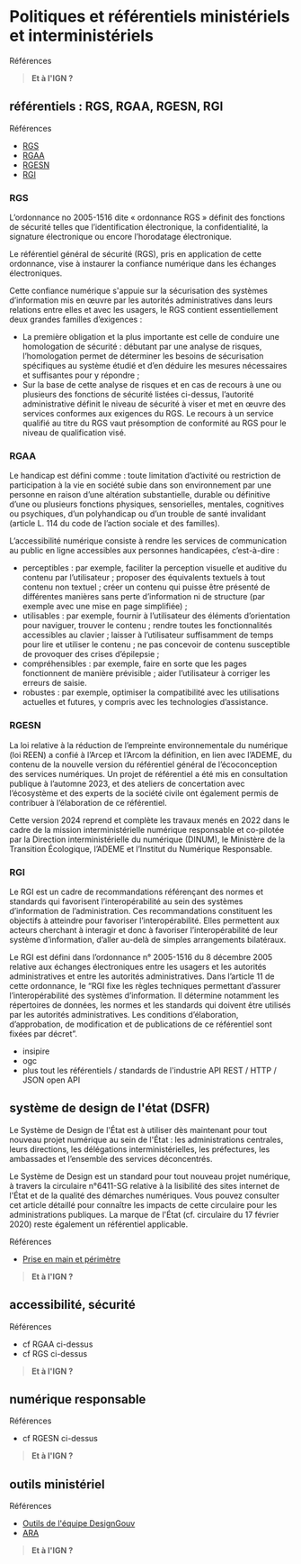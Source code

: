 # Politiques et référentiels ministériels et interministériels

Références

> **Et à l'IGN ?**

## référentiels : RGS, RGAA, RGESN, RGI

Références

- [RGS](https://cyber.gouv.fr/le-referentiel-general-de-securite-rgs)
- [RGAA](https://accessibilite.numerique.gouv.fr/)
- [RGESN](https://ecoresponsable.numerique.gouv.fr/publications/referentiel-general-ecoconception/)
- [RGI](https://www.numerique.gouv.fr/publications/interoperabilite/)

### RGS

L’ordonnance no 2005-1516 dite « ordonnance RGS » définit des fonctions de sécurité telles que l’identification électronique, la confidentialité, la signature électronique ou encore l’horodatage électronique.

Le référentiel général de sécurité (RGS), pris en application de cette ordonnance, vise à instaurer la confiance numérique dans les échanges électroniques.

Cette confiance numérique s'appuie sur la sécurisation des systèmes d’information mis en œuvre par les autorités administratives dans leurs relations entre elles et avec les usagers, le RGS contient essentiellement deux grandes familles d’exigences :

- La première obligation et la plus importante est celle de conduire une homologation de sécurité : débutant par une analyse de risques, l’homologation   permet de déterminer les besoins de sécurisation spécifiques au système étudié et d’en déduire les mesures nécessaires et suffisantes pour y répondre ;
- Sur la base de cette analyse de risques et en cas de recours à une ou plusieurs des fonctions de sécurité listées ci-dessus, l’autorité administrative définit le niveau de sécurité à viser et met en œuvre des services conformes aux exigences du RGS. Le recours à un service qualifié au titre du RGS vaut présomption de conformité au RGS pour le niveau de qualification visé.

### RGAA

Le handicap est défini comme : toute limitation d’activité ou restriction de participation à la vie en société subie dans son environnement par une personne en raison d’une altération substantielle, durable ou définitive d’une ou plusieurs fonctions physiques, sensorielles, mentales, cognitives ou psychiques, d’un polyhandicap ou d’un trouble de santé invalidant (article L. 114 du code de l’action sociale et des familles).

L’accessibilité numérique consiste à rendre les services de communication au public en ligne accessibles aux personnes handicapées, c’est-à-dire :

- perceptibles : par exemple, faciliter la perception visuelle et auditive du contenu par l’utilisateur ; proposer des équivalents textuels à tout contenu non textuel ; créer un contenu qui puisse être présenté de différentes manières sans perte d’information ni de structure (par exemple avec une mise en page simplifiée) ;
- utilisables : par exemple, fournir à l’utilisateur des éléments d’orientation pour naviguer, trouver le contenu ; rendre toutes les fonctionnalités accessibles au clavier ; laisser à l’utilisateur suffisamment de temps pour lire et utiliser le contenu ; ne pas concevoir de contenu susceptible de provoquer des crises d’épilepsie ;
- compréhensibles : par exemple, faire en sorte que les pages fonctionnent de manière prévisible ; aider l’utilisateur à corriger les erreurs de saisie.
- robustes : par exemple, optimiser la compatibilité avec les utilisations actuelles et futures, y compris avec les technologies d’assistance.

### RGESN

La loi relative à la réduction de l’empreinte environnementale du numérique (loi REEN) a confié à l’Arcep et l’Arcom la définition, en lien avec l’ADEME, du contenu de la nouvelle version du référentiel général de l’écoconception des services numériques. Un projet de référentiel a été mis en consultation publique à l’automne 2023, et des ateliers de concertation avec l’écosystème et des experts de la société civile ont également permis de contribuer à l’élaboration de ce référentiel.

Cette version 2024 reprend et complète les travaux menés en 2022 dans le cadre de la mission interministérielle numérique responsable et co-pilotée par la Direction interministérielle du numérique (DINUM), le Ministère de la Transition Écologique, l’ADEME et l’Institut du Numérique Responsable.

### RGI

Le RGI est un cadre de recommandations référençant des normes et standards qui favorisent l’interopérabilité au sein des systèmes d’information de l’administration. Ces recommandations constituent les objectifs à atteindre pour favoriser l’interopérabilité. Elles permettent aux acteurs cherchant à interagir et donc à favoriser l’interopérabilité de leur système d’information, d’aller au-delà de simples arrangements bilatéraux.

Le RGI est défini dans l’ordonnance n° 2005-1516 du 8 décembre 2005 relative aux échanges électroniques entre les usagers et les autorités administratives et entre les autorités administratives. Dans l’article 11 de cette ordonnance, le “RGI fixe les règles techniques permettant d’assurer l’interopérabilité des systèmes d’information. Il détermine notamment les répertoires de données, les normes et les standards qui doivent être utilisés par les autorités administratives. Les conditions d’élaboration, d’approbation, de modification et de publications de ce référentiel sont fixées par décret”.

- insipire
- ogc
- plus tout les référentiels / standards de l'industrie API REST / HTTP / JSON open API

## système de design de l'état (DSFR)

Le Système de Design de l'État est à utiliser dès maintenant pour tout nouveau projet numérique au sein de l'État : les administrations centrales, leurs directions, les délégations interministérielles, les préfectures, les ambassades et l’ensemble des services déconcentrés.

Le Système de Design est un standard pour tout nouveau projet numérique, à travers la circulaire n°6411-SG relative à la lisibilité des sites internet de l'État et de la qualité des démarches numériques. Vous pouvez consulter cet article détaillé pour connaître les impacts de cette circulaire pour les administrations publiques. La marque de l'État (cf. circulaire du 17 février 2020) reste également un référentiel applicable.

Références

- [Prise en main et périmètre](https://www.systeme-de-design.gouv.fr/prise-en-main-et-perimetre)

> **Et à l'IGN ?**

## accessibilité, sécurité

Références

- cf RGAA ci-dessus
- cf RGS ci-dessus

> **Et à l'IGN ?**

## numérique responsable

Références

- cf RGESN ci-dessus

> **Et à l'IGN ?**

## outils ministériel

Références

- [Outils de l'équipe DesignGouv](https://design.numerique.gouv.fr/outils/)
- [ARA](https://ara.numerique.gouv.fr/)

> **Et à l'IGN ?**
